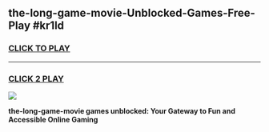 
## the-long-game-movie-Unblocked-Games-Free-Play #kr1ld
<h3>
<a href="https://us.freeplayer.one?title=the-long-game-movie&ref=9M">CLICK TO PLAY</a></h3>
<hr>

<h3>
<a href="https://us.freeplayer.one?title=the-long-game-movie&ref=9M">CLICK 2 PLAY</a>
  
</h3>

<a href="https://us.freeplayer.one?title=the-long-game-movie&ref=9M"><img src="https://clearcache.store/games.png"></a>


**the-long-game-movie games unblocked: Your Gateway to Fun and Accessible Online Gaming**
